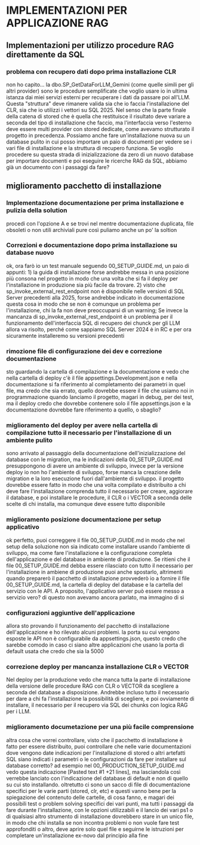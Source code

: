 # IMPLEMENTAZIONI PER APPLICAZIONE RAG

## Implementazioni per utilizzo procedure RAG direttamente da SQL

### problema con recupero dati dopo prima installazione CLR
non ho capito... la dbo.SP_GetDataForLLM_Gemini (come quelle simili per gli altri provider) sono le procedure semplificate che voglio usare io in ultima istanza dai miei servizi esterni per recuperare i dati da passare poi all'LLM. Questa "struttura" deve rimanere valida sia che io faccia l'installazione del CLR, sia che io utilizzi i vettori su SQL 2025. Nel senso che la parte finale della catena di stored che è quella che restituisce il risultato deve variare a seconda del tipo di installazione che faccio, ma l'interfaccia verso l'esterno deve essere multi provider con stored dedicate, come avevamo strutturato il progetto in precedenza. Possiamo anche fare un'installazione nuova su un database pulito in cui posso importare un paio di documenti per vedere se i vari file di installazione e la struttura di recupero funziona. Se voglio procedere su questa strada di inizializzazione da zero di un nuovo database per importare documenti e poi eseguire le ricerche RAG da SQL, abbiamo già un documento con i passaggi da fare?

## miglioramento pacchetto di installazione

### Implementazione documentazione per prima installazione e pulizia della solution
procedi con l'opzione A e se trovi nel mentre documentazione duplicata, file obsoleti o non utili archiviali pure così puliamo anche un po' la soltion

### Correzioni e documentazione dopo prima installazione su database nuovo
ok, ora farò io un test manuale seguendo 00_SETUP_GUIDE.md, un paio di appunti: 1) la guida di installazione forse andrebbe messa in una posizione più consona nel progetto in modo che una volta che si fa
 il deploy per l'installazione in produzione sia più facile da trovare. 2) visto che sp_invoke_external_rest_endpoint non è disponibile nelle versioni di SQL Server precedenti alla 2025, forse andrebbe
indicato in documentazione questa cosa in modo che se non è comunque un problema per l'installazione, chi la fa non deve preoccuparsi di un warning; Se invece la mancanza di
sp_invoke_external_rest_endpoint è un problema per il funzionamento dell'interfaccia SQL di recupero dei chunck per gli LLM allora va risolto, perché come sappiamo SQL Server 2024 è in RC e per ora
sicuramente installeremo su versioni precedenti

### rimozione file di configurazione dei dev e correzione documentazione
sto guardando la cartella di compilazione e la documentazione e vedo che nella cartella di deploy c'è il file appsettings.Development.json e nella documentazione si fa riferimento al completamento dei parametri in quel file, ma credo che sia errato, quello dovrebbe essere il file che usiamo noi in programmazione quando lanciamo il progetto, magari in debug, per dei test, ma il deploy credo che dovrebbe contenere solo il file appsettings.json e la documentazione dovrebbe fare riferimento a quello, o sbaglio?

### miglioramento del deploy per avere nella cartella di compilazione tutto il necessario per l'installazione di un ambiente pulito
sono arrivato al passaggio della documentazione dell'inizializzazione del database con le migration, ma le indicazioni della 00_SETUP_GUIDE.md presuppongono di avere un ambiente di sviluppo, invece per la versione deploy io non ho l'ambiente di sviluppo, forse manca la creazione delle migration e la loro esecuzione fuori dall'ambiente di sviluppo. il progetto dovrebbe essere fatto in modo che una volta compilato e distribuito a chi deve fare l'installazione comprenda tutto il necessario per creare, aggiorare il database, e poi installare le procedure, il CLR o i VECTOR a seconda delle scelte di chi installa, ma comunque deve essere tutto disponibile

### miglioramento posizione documentazione per setup applicativo
ok perfetto, puoi correggere il file 00_SETUP_GUIDE.md in modo che nel setup della soluzione non sia indicato come installare usando l'ambiente di sviluppo, ma come fare l'installazione e la configurazione completa dell'applicazione e del database in ambiente di produzione. Se ritieni che il file 00_SETUP_GUIDE.md debba essere rilasciato con tutto il necessario per l'installazione in ambiene di produzione puoi anche spostarlo, altrimenti quando preparerò il pacchetto di installazione provvederò io a fornire il file 00_SETUP_GUIDE.md, la cartella di deploy del database e la cartella del servizio con le API. A proposito, l'applicativo server può essere messo a servizio vero? di questo non avevamo ancora parlato, ma immagino di sì

### configurazioni aggiuntive dell'applicazione
allora sto provando il funzionamento del pacchetto di installazione dell'applicazione e ho rilevato alcuni problemi. la porta su cui vengono esposte le API non è configurabile da appsettings.json, questo credo che sarebbe comodo in caso ci siano altre applicazioni che usano la porta di default usata che credo che sia la 5000

### correzione deploy per mancanza installazione CLR o VECTOR
Nel deploy per la produzione vedo che manca tutta la parte di installazione della versione delle procedure RAG con CLR o VECTOR da scegliere a seconda del database a disposizione. Andrebbe incluso tutto il necessario per dare a chi fa l'installazione la possibilità di scegliere, e poi ovviamente di installare, il necessario per il recupero via SQL dei chunks con logica RAG per i LLM.

### miglioramento documetazione per una più facile comprensione
altra cosa che vorrei controllare, visto che il pacchetto di installazione è fatto per essere distribuito, puoi controllare che nelle varie documentazioni dove vengono date indicazioni per l'installazione di stored o altri artefatti SQL siano indicati i parametri o le configurazioni da fare per installare sul database corretto? ad esempio nel 00_PRODUCTION_SETUP_GUIDE.md vedo questa indicazione [Pasted text #1 +21 lines], ma lasciandola così verrebbe lanciato con l'indicazione del database di default e non di quello su cui sto installando. oltretutto ci sono un sacco di file di documentazione specifici per le varie parti (stored, clr, etc) e questi vanno bene per la spiegazione del contenuto delle cartelle, di cosa fanno, e magari dei possibili test o problem solving specifici dei vari punti, ma tutti i passaggi da fare durante l'installazione, con le opzioni utilizzabili e il lancio dei vari ps1 o di qualsiasi altro strumento di installazione dovrebbero stare in un unico file, in modo che chi installa se non incontra problemi o non vuole fare test approfonditi o altro, deve aprire solo quel file e seguirne le istruzioni per completare un'installazione ex-novo dal principio alla fine

